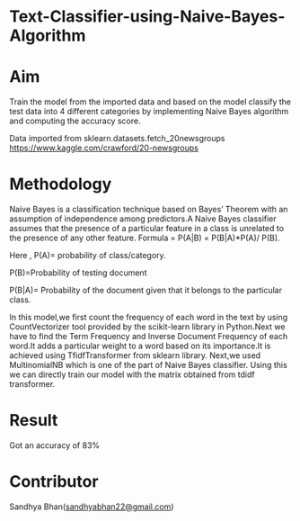 # Text-Classifier-using-Naive-Bayes-Algorithm
# Aim
Train the model from the imported data and based on the model classify the test data into 4 different categories by implementing Naive Bayes algorithm and computing the accuracy score.

Data imported from sklearn.datasets.fetch_20newsgroups
https://www.kaggle.com/crawford/20-newsgroups

# Methodology
Naive Bayes is a classification technique based on Bayes’ Theorem with an assumption of independence among predictors.A Naive Bayes classifier assumes that the presence of a particular feature in a class is unrelated to the presence of any other feature.
Formula = P(A|B) = P(B|A)*P(A)/ P(B).


Here , P(A)= probability of class/category.


P(B)=Probability of testing document


P(B|A)= Probability of the document given that it belongs to the particular class.

In this model,we first count the frequency of each word in the text by using CountVectorizer tool provided by the scikit-learn library in Python.Next we have to find the Term Frequency and Inverse Document Frequency of each word.It adds a particular weight to a word based on its importance.It is achieved using TfidfTransformer from sklearn library.
Next,we used MultinomialNB which is one of the part of Naive Bayes classifier. Using this we can directly train our model with the matrix obtained from tdidf transformer.

# Result
Got an accuracy of 83%

# Contributor
Sandhya Bhan(sandhyabhan22@gmail.com)




